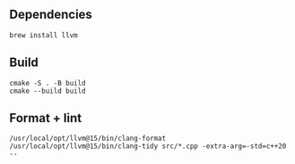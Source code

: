 ## Dependencies

```shell
brew install llvm
```

## Build

```shell
cmake -S . -B build
cmake --build build
```

## Format + lint

```
/usr/local/opt/llvm@15/bin/clang-format
/usr/local/opt/llvm@15/bin/clang-tidy src/*.cpp -extra-arg=-std=c++20 --
```

